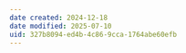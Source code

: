 ```yaml
---
date created: 2024-12-18
date modified: 2025-07-10
uid: 327b8094-ed4b-4c86-9cca-1764abe60efb
---
```

